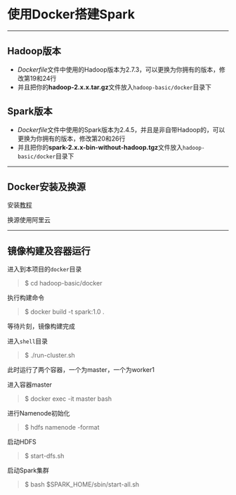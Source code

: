 # 使用Docker搭建Spark

---

## Hadoop版本
- *Dockerfile*文件中使用的Hadoop版本为2.7.3，可以更换为你拥有的版本，修改第19和24行
- 并且把你的**hadoop-2.x.x.tar.gz**文件放入`hadoop-basic/docker`目录下

## Spark版本
- *Dockerfile*文件中使用的Spark版本为2.4.5，并且是非自带Hadoop的，可以更换为你拥有的版本，修改第20和26行
- 并且把你的**spark-2.x.x-bin-without-hadoop.tgz**文件放入`hadoop-basic/docker`目录下

---

## Docker安装及换源

安装[教程](https://docs.docker.com/engine/install/ubuntu/)

换源使用阿里云

---

## 镜像构建及容器运行

进入到本项目的`docker`目录
> $ cd hadoop-basic/docker

执行构建命令
> $ docker build -t spark:1.0 .

等待片刻，镜像构建完成

进入`shell`目录
> $ ./run-cluster.sh

此时运行了两个容器，一个为master，一个为worker1

进入容器master

> $ docker exec -it master bash

进行Namenode初始化
> $ hdfs namenode -format

启动HDFS
> $ start-dfs.sh

启动Spark集群
> $ bash \$SPARK_HOME/sbin/start-all.sh
